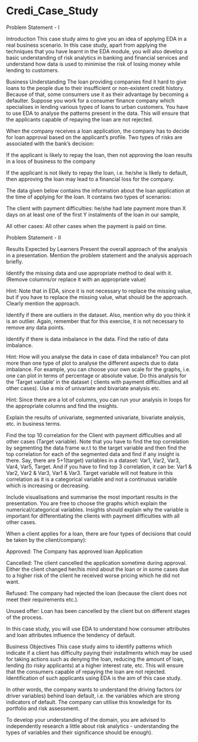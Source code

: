 # Credi_Case_Study
Problem Statement - I
 

Introduction
This case study aims to give you an idea of applying EDA in a real business scenario. In this case study, apart from applying the techniques that you have learnt in the EDA module, you will also develop a basic understanding of risk analytics in banking and financial services and understand how data is used to minimise the risk of losing money while lending to customers.

 

Business Understanding
The loan providing companies find it hard to give loans to the people due to their insufficient or non-existent credit history. Because of that, some consumers use it as their advantage by becoming a defaulter. Suppose you work for a consumer finance company which specialises in lending various types of loans to urban customers. You have to use EDA to analyse the patterns present in the data. This will ensure that the applicants capable of repaying the loan are not rejected.

 

When the company receives a loan application, the company has to decide for loan approval based on the applicant’s profile. Two types of risks are associated with the bank’s decision:

If the applicant is likely to repay the loan, then not approving the loan results in a loss of business to the company

If the applicant is not likely to repay the loan, i.e. he/she is likely to default, then approving the loan may lead to a financial loss for the company.

 

The data given below contains the information about the loan application at the time of applying for the loan. It contains two types of scenarios:

The client with payment difficulties: he/she had late payment more than X days on at least one of the first Y instalments of the loan in our sample,

All other cases: All other cases when the payment is paid on time.



Problem Statement - II
 

Results Expected by Learners
Present the overall approach of the analysis in a presentation. Mention the problem statement and the analysis approach briefly.

Identify the missing data and use appropriate method to deal with it. (Remove columns/or replace it with an appropriate value)

Hint: Note that in EDA, since it is not necessary to replace the missing value, but if you have to replace the missing value, what should be the approach. Clearly mention the approach.

Identify if there are outliers in the dataset. Also, mention why do you think it is an outlier. Again, remember that for this exercise, it is not necessary to remove any data points.

Identify if there is data imbalance in the data. Find the ratio of data imbalance.

Hint: How will you analyse the data in case of data imbalance? You can plot more than one type of plot to analyse the different aspects due to data imbalance. For example, you can choose your own scale for the graphs, i.e. one can plot in terms of percentage or absolute value. Do this analysis for the ‘Target variable’ in the dataset ( clients with payment difficulties and all other cases). Use a mix of univariate and bivariate analysis etc.

 

Hint: Since there are a lot of columns, you can run your analysis in loops for the appropriate columns and find the insights.

Explain the results of univariate, segmented univariate, bivariate analysis, etc. in business terms.

Find the top 10 correlation for the Client with payment difficulties and all other cases (Target variable). Note that you have to find the top correlation by segmenting the data frame w.r.t to the target variable and then find the top correlation for each of the segmented data and find if any insight is there.  Say, there are 5+1(target) variables in a dataset: Var1, Var2, Var3, Var4, Var5, Target. And if you have to find top 3 correlation, it can be: Var1 & Var2, Var2 & Var3, Var1 & Var3. Target variable will not feature in this correlation as it is a categorical variable and not a continuous variable which is increasing or decreasing.  

Include visualisations and summarise the most important results in the presentation. You are free to choose the graphs which explain the numerical/categorical variables. Insights should explain why the variable is important for differentiating the clients with payment difficulties with all other cases. 
 
 

 

When a client applies for a loan, there are four types of decisions that could be taken by the client/company):

Approved: The Company has approved loan Application

Cancelled: The client cancelled the application sometime during approval. Either the client changed her/his mind about the loan or in some cases due to a higher risk of the client he received worse pricing which he did not want.

Refused: The company had rejected the loan (because the client does not meet their requirements etc.).

Unused offer:  Loan has been cancelled by the client but on different stages of the process.

In this case study, you will use EDA to understand how consumer attributes and loan attributes influence the tendency of default.

 

 

Business Objectives
This case study aims to identify patterns which indicate if a client has difficulty paying their installments which may be used for taking actions such as denying the loan, reducing the amount of loan, lending (to risky applicants) at a higher interest rate, etc. This will ensure that the consumers capable of repaying the loan are not rejected. Identification of such applicants using EDA is the aim of this case study.

 

In other words, the company wants to understand the driving factors (or driver variables) behind loan default, i.e. the variables which are strong indicators of default.  The company can utilise this knowledge for its portfolio and risk assessment.

To develop your understanding of the domain, you are advised to independently research a little about risk analytics - understanding the types of variables and their significance should be enough).
